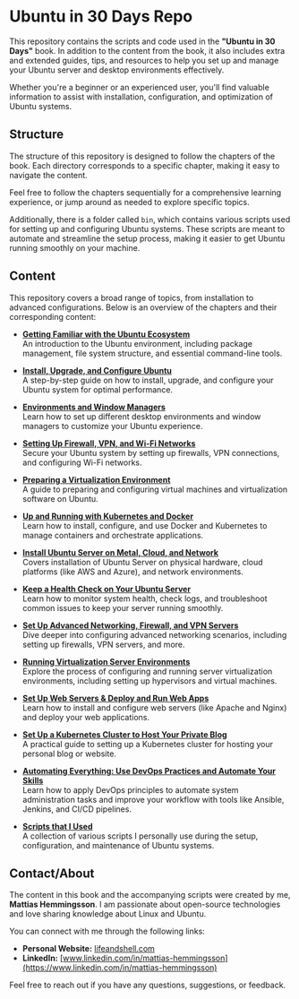 # Ubuntu in 30 Days Repo

This repository contains the scripts and code used in the **"Ubuntu in 30 Days"** book. In addition to the content from the book, it also includes extra and extended guides, tips, and resources to help you set up and manage your Ubuntu server and desktop environments effectively.

Whether you're a beginner or an experienced user, you'll find valuable information to assist with installation, configuration, and optimization of Ubuntu systems. 

## Structure

The structure of this repository is designed to follow the chapters of the book. Each directory corresponds to a specific chapter, making it easy to navigate the content.

Feel free to follow the chapters sequentially for a comprehensive learning experience, or jump around as needed to explore specific topics.

Additionally, there is a folder called `bin`, which contains various scripts used for setting up and configuring Ubuntu systems. These scripts are meant to automate and streamline the setup process, making it easier to get Ubuntu running smoothly on your machine.

## Content

This repository covers a broad range of topics, from installation to advanced configurations. Below is an overview of the chapters and their corresponding content:

- **[Getting Familiar with the Ubuntu Ecosystem](Chapter-1/)**  
  An introduction to the Ubuntu environment, including package management, file system structure, and essential command-line tools.

- **[Install, Upgrade, and Configure Ubuntu](Chapter-2/)**  
  A step-by-step guide on how to install, upgrade, and configure your Ubuntu system for optimal performance.

- **[Environments and Window Managers](Chapter-3/)**  
  Learn how to set up different desktop environments and window managers to customize your Ubuntu experience.

- **[Setting Up Firewall, VPN, and Wi-Fi Networks](Chapter-4/)**  
  Secure your Ubuntu system by setting up firewalls, VPN connections, and configuring Wi-Fi networks.

- **[Preparing a Virtualization Environment](Chapter-5/)**  
  A guide to preparing and configuring virtual machines and virtualization software on Ubuntu.

- **[Up and Running with Kubernetes and Docker](Chapter-6/)**  
  Learn how to install, configure, and use Docker and Kubernetes to manage containers and orchestrate applications.

- **[Install Ubuntu Server on Metal, Cloud, and Network](Chapter-7/)**  
  Covers installation of Ubuntu Server on physical hardware, cloud platforms (like AWS and Azure), and network environments.

- **[Keep a Health Check on Your Ubuntu Server](Chapter-8/)**  
  Learn how to monitor system health, check logs, and troubleshoot common issues to keep your server running smoothly.

- **[Set Up Advanced Networking, Firewall, and VPN Servers](Chapter-9/)**  
  Dive deeper into configuring advanced networking scenarios, including setting up firewalls, VPN servers, and more.

- **[Running Virtualization Server Environments](Chapter-10/)**  
  Explore the process of configuring and running server virtualization environments, including setting up hypervisors and virtual machines.

- **[Set Up Web Servers & Deploy and Run Web Apps](Chapter-11/)**  
  Learn how to install and configure web servers (like Apache and Nginx) and deploy your web applications.

- **[Set Up a Kubernetes Cluster to Host Your Private Blog](Chapter-12/)**  
  A practical guide to setting up a Kubernetes cluster for hosting your personal blog or website.

- **[Automating Everything: Use DevOps Practices and Automate Your Skills](Chapter-13/)**  
  Learn how to apply DevOps principles to automate system administration tasks and improve your workflow with tools like Ansible, Jenkins, and CI/CD pipelines.

- **[Scripts that I Used](Scripts/)**  
  A collection of various scripts I personally use during the setup, configuration, and maintenance of Ubuntu systems.

## Contact/About

The content in this book and the accompanying scripts were created by me, **Mattias Hemmingsson**. I am passionate about open-source technologies and love sharing knowledge about Linux and Ubuntu.

You can connect with me through the following links:

- **Personal Website:** [lifeandshell.com](http://lifeandshell.com)
- **LinkedIn:** [www.linkedin.com/in/mattias-hemmingsson](https://www.linkedin.com/in/mattias-hemmingsson)

Feel free to reach out if you have any questions, suggestions, or feedback.